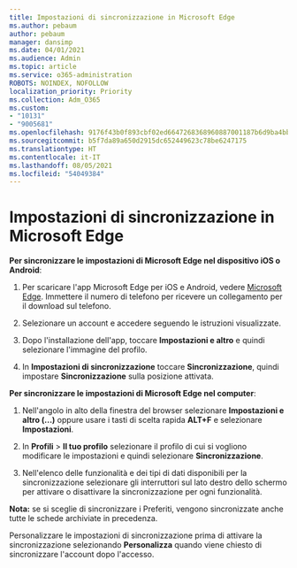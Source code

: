 ```yaml
---
title: Impostazioni di sincronizzazione in Microsoft Edge
ms.author: pebaum
author: pebaum
manager: dansimp
ms.date: 04/01/2021
ms.audience: Admin
ms.topic: article
ms.service: o365-administration
ROBOTS: NOINDEX, NOFOLLOW
localization_priority: Priority
ms.collection: Adm_O365
ms.custom:
- "10131"
- "9005681"
ms.openlocfilehash: 9176f43b0f893cbf02ed6647268368960887001187b6d9ba4bbfe6ed546d7586
ms.sourcegitcommit: b5f7da89a650d2915dc652449623c78be6247175
ms.translationtype: HT
ms.contentlocale: it-IT
ms.lasthandoff: 08/05/2021
ms.locfileid: "54049384"
---
```

# <a name="sync-settings-in-microsoft-edge"></a>Impostazioni di sincronizzazione in Microsoft Edge

**Per sincronizzare le impostazioni di Microsoft Edge nel dispositivo iOS o Android**:

1. Per scaricare l'app Microsoft Edge per iOS e Android, vedere [Microsoft Edge](https://www.microsoft.com/edge?ocid=SMC-IA-4534424). Immettere il numero di telefono per ricevere un collegamento per il download sul telefono.

1. Selezionare un account e accedere seguendo le istruzioni visualizzate.

1. Dopo l'installazione dell'app, toccare **Impostazioni e altro** e quindi selezionare l'immagine del profilo.

1. In **Impostazioni di sincronizzazione** toccare **Sincronizzazione**, quindi impostare **Sincronizzazione** sulla posizione attivata. 

**Per sincronizzare le impostazioni di Microsoft Edge nel computer**:

1. Nell'angolo in alto della finestra del browser selezionare **Impostazioni e altro (...)** oppure usare i tasti di scelta rapida **ALT+F** e selezionare **Impostazioni**.

1. In **Profili** > **Il tuo profilo** selezionare il profilo di cui si vogliono modificare le impostazioni e quindi selezionare **Sincronizzazione**.

1. Nell'elenco delle funzionalità e dei tipi di dati disponibili per la sincronizzazione selezionare gli interruttori sul lato destro dello schermo per attivare o disattivare la sincronizzazione per ogni funzionalità.

**Nota:** se si sceglie di sincronizzare i Preferiti, vengono sincronizzate anche tutte le schede archiviate in precedenza.

Personalizzare le impostazioni di sincronizzazione prima di attivare la sincronizzazione selezionando **Personalizza** quando viene chiesto di sincronizzare l'account dopo l'accesso.
